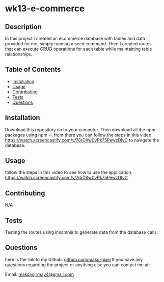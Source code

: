 # wk13-e-commerce

 ## Description
 
 In this project i created an ecommerce database with tables and data provided for me, simply running a seed command. Then I created routes that can execute CRUD operations for each table while maintaining table relationships. 

 ## Table of Contents
 * [Installation](#Installation)
 * [Usage](#Usage)
 * [Contributing](#Contributing)
 * [Tests](#Tests)
 * [Questions](#Questions)
 
 ## Installation
 Download this repository on to your computer. Then download all the npm packages using npm -i. from there you can follow the steps in this video https://watch.screencastify.com/v/76rDKw0vPk75PewzDlvC to navigate the database.

 ## Usage
 follow the steps in this video to see how to use the application.
 https://watch.screencastify.com/v/76rDKw0vPk75PewzDlvC 
 
 ## Contributing
 N/A

 ## Tests
 Testing the routes using insomnia to generate data from the database calls.

 ## Questions
 here is the link to my Github: [github.com/maks-pixel](github.com/maks-pixel)
 If you have any questions regarding the project or anything else you can contact me at:
 
  Email: [makdagirmay4@gmail.com](makdagirmay4@gmail.com) 
